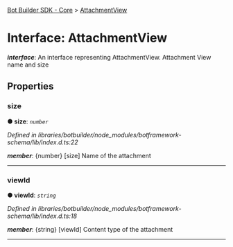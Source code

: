 [Bot Builder SDK - Core](../README.md) > [AttachmentView](../interfaces/botbuilder.attachmentview.md)



# Interface: AttachmentView

*__interface__*: An interface representing AttachmentView. Attachment View name and size



## Properties
<a id="size"></a>

###  size

**●  size**:  *`number`* 

*Defined in libraries/botbuilder/node_modules/botframework-schema/lib/index.d.ts:22*


*__member__*: {number} [size] Name of the attachment





___

<a id="viewid"></a>

###  viewId

**●  viewId**:  *`string`* 

*Defined in libraries/botbuilder/node_modules/botframework-schema/lib/index.d.ts:18*


*__member__*: {string} [viewId] Content type of the attachment





___


